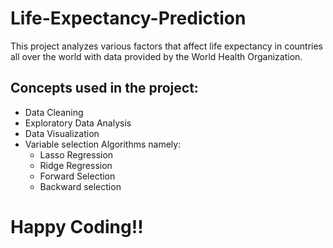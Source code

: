 # Life-Expectancy-Prediction
This project analyzes various factors that affect life expectancy in countries all over the world with data provided by the World Health Organization.

## Concepts used in the project:
  - Data Cleaning
  - Exploratory Data Analysis
  - Data Visualization
  - Variable selection Algorithms namely:
    - Lasso Regression
    - Ridge Regression
    - Forward Selection
    - Backward selection
 
 # Happy Coding!!
